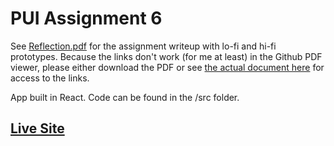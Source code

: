 # PUI Assignment 6

See [Reflection.pdf](Reflection.pdf) for the assignment writeup with lo-fi and hi-fi prototypes.
Because the links don't work (for me at least) in the Github PDF viewer, please either download the PDF or see [the actual document here](https://docs.google.com/document/d/1T8TGbDowWaGaqOTyUWmVK8Y86dafVVSatudvZzJrCLo/edit?usp=sharing) for access to the links.

App built in React. Code can be found in the /src folder.

## [Live Site](connie.dog/PUI_homework_6)
